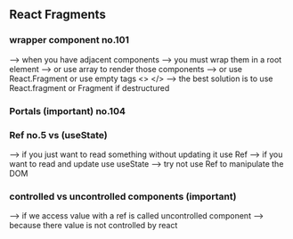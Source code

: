 ## React Fragments
### wrapper component no.101 
--> when you have adjacent components
--> you must wrap them in a root element
--> or use array to render those components
--> or use React.Fragment or use empty tags <> </>
--> the best solution is to use React.fragment or Fragment if destructured

### Portals (important) no.104

### Ref no.5 vs (useState)
--> if you just want to read something without updating it use Ref
--> if you want to read and update use useState
--> try not use Ref to manipulate the DOM

### controlled vs uncontrolled components (important)
--> if we access value with a ref is called uncontrolled component
--> because there value is not controlled by react